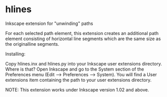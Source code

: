 # hlines
 Inkscape extension for "unwinding" paths

For each selected path element, this extension creates an additional path element consisting of horizontal line segments which are the same size as the originalline segments.

Installing:
 
Copy hlines.inx and hlines.py into your Inkscape user extensions directory. Where is that? Open Inkscape and go to the System section of the Preferences menu (Edit --> Preferences --> System). You will find a User extensions item containing the path to your user extensions directory.
 
NOTE: This extension works under Inkscape version 1.02 and above.
 